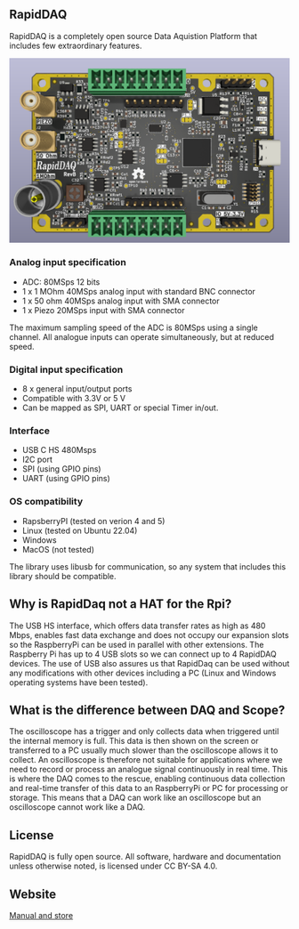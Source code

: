 
## RapidDAQ

RapidDAQ is a completely open source Data Aquistion Platform that includes few extraordinary features. 

![Pcb](https://raw.githubusercontent.com/signalius/RapidDAQ/main/doc/rapiddaq_pcb3d.png)

### Analog input specification

* ADC: 80MSps 12 bits 
* 1 x 1 MOhm 40MSps analog input with standard BNC connector
* 1 x 50 ohm 40MSps analog input with SMA connector
* 1 x Piezo 20MSps input with SMA connector

The maximum sampling speed of the ADC is 80MSps using a single channel. All analogue inputs can operate simultaneously, but at reduced speed.

### Digital input specification

* 8 x general input/output ports
* Compatible with 3.3V or 5 V
* Can be mapped as SPI, UART or special Timer in/out.


### Interface

* USB C HS 480Msps
* I2C port
* SPI (using GPIO pins)
* UART (using GPIO pins)

### OS compatibility

 * RapsberryPI (tested on verion 4 and 5)
 * Linux (tested on Ubuntu 22.04)
 * Windows 
 * MacOS (not tested)
 
The library uses libusb for communication, so any system that includes this library should be compatible. 

## Why is RapidDaq not a HAT for the Rpi?

The USB HS interface, which offers data transfer rates as high as 480 Mbps, enables fast data exchange and does not occupy our expansion slots so the RaspberryPi can be used in parallel with other extensions. The Raspberry Pi has up to 4 USB slots so we can connect up to 4 RapidDAQ devices. The use of USB also assures us that RapidDaq can be used without any modifications with other devices including a PC (Linux and Windows operating systems have been tested).

## What is the difference between DAQ and Scope?

The oscilloscope has a trigger and only collects data when triggered until the internal memory is full. This data is then shown on the screen or transferred to a PC usually much slower than the oscilloscope allows it to collect. An oscilloscope is therefore not suitable for applications where we need to record or process an analogue signal continuously in real time. This is where the DAQ comes to the rescue, enabling continuous data collection and real-time transfer of this data to an RaspberryPi or PC for processing or storage. This means that a DAQ can work like an oscilloscope but an oscilloscope cannot work like a DAQ.

## License
RapidDAQ is fully open source.
All software, hardware and documentation unless otherwise noted, is licensed under CC BY-SA 4.0.

## Website
[Manual and store](https://gepard.space/)


